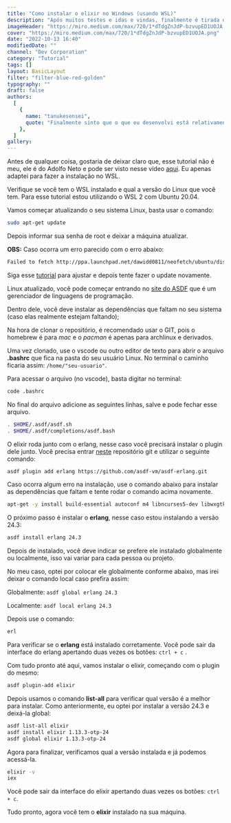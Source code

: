 ```yaml
---
title: "Como instalar o elixir no Windows (usando WSL)"
description: "Após muitos testes e idas e vindas, finalmente é tirada do papel e colocada online uma versão do Blklight!"
imageHeader: "https://miro.medium.com/max/720/1*dTdgZnJdP-bzvupED1UOJA.png"
cover: "https://miro.medium.com/max/720/1*dTdgZnJdP-bzvupED1UOJA.png"
date: "2022-10-13 16:40"
modifiedDate: ""
channel: "Dev Corporation"
category: "Tutorial"
tags: []
layout: BasicLayout
filter: "filter-blue-red-golden"
typography: ""
draft: false
authors:
  [
    {
      name: "tanukesensei",
      quote: "Finalmente sinto que o que eu desenvolvi está relativamente OK, mas agora é seguir aprimorando e evoluindo mais essa ideia!",
    },
  ]
gallery:
---
```


Antes de qualquer coisa, gostaria de deixar claro que, esse tutorial não é meu, ele é do Adolfo Neto e pode ser visto nesse vídeo [aqui](https://www.youtube.com/watch?v=PKB6L7zgUjE). Eu apenas adaptei para fazer a instalação no WSL.

Verifique se você tem o WSL instalado e qual a versão do Linux que você tem. Para esse tutorial estou utilizando o WSL 2 com Ubuntu 20.04.

Vamos começar atualizando o seu sistema Linux, basta usar o comando:

```bash
sudo apt-get update
```

Depois informar sua senha de root e deixar a máquina atualizar.

**OBS:** Caso ocorra um erro parecido com o erro abaixo:

```bash
Failed to fetch http://ppa.launchpad.net/dawidd0811/neofetch/ubuntu/dists/focal/InRelease 403 Forbidden
```

Siga esse [tutorial](https://dev.to/deepika_banoth/how-i-solved-failed-to-fetch-http-ppa-launchpad-net-403-forbidden-2544) para ajustar e depois tente fazer o update novamente.

Linux atualizado, você pode começar entrando no [site do ASDF](https://asdf-vm.com/guide/getting-started.html) que é um gerenciador de linguagens de programação.

Dentro dele, você deve instalar as dependências que faltam no seu sistema (caso elas realmente estejam faltando);

Na hora de clonar o repositório, é recomendado usar o GIT, pois o homebrew é para _mac_ e o _pacman_ é apenas para archlinux e derivados.

Uma vez clonado, use o vscode ou outro editor de texto para abrir o arquivo **.bashrc** que fica na pasta do seu usuário Linux. No terminal o caminho ficaria assim: `/home/"seu-usuario"`.

Para acessar o arquivo (no vscode), basta digitar no terminal:

```bash
code .bashrc
```

No final do arquivo adicione as seguintes linhas, salve e pode fechar esse arquivo.

```bash
. $HOME/.asdf/asdf.sh
. $HOME/.asdf/completions/asdf.bash
```

O elixir roda junto com o erlang, nesse caso você precisará instalar o plugin dele junto. Você precisa entrar [neste](https://github.com/asdf-vm/asdf-erlang) repositório git e utilizar o seguinte comando:

```bash
asdf plugin add erlang https://github.com/asdf-vm/asdf-erlang.git
```

Caso ocorra algum erro na instalação, use o comando abaixo para instalar as dependências que faltam e tente rodar o comando acima novamente.

```bash
apt-get -y install build-essential autoconf m4 libncurses5-dev libwxgtk3.0-gtk3-dev libwxgtk-webview3.0-gtk3-dev libgl1-mesa-dev libglu1-mesa-dev libpng-dev libssh-dev unixodbc-dev xsltproc fop libxml2-utils libncurses-dev openjdk-11-jdk
```

O próximo passo é instalar o **erlang**, nesse caso estou instalando a versão 24.3:

```bash
asdf install erlang 24.3
```

Depois de instalado, você deve indicar se prefere ele instalado globalmente ou localmente, isso vai variar para cada pessoa ou projeto.

No meu caso, optei por colocar ele globalmente conforme abaixo, mas irei deixar o comando local caso prefira assim:

Globalmente: `asdf global erlang 24.3`

Localmente: `asdf local erlang 24.3`

Depois use o comando:

```bash
erl
```

Para verificar se o **erlang** está instalado corretamente. Você pode sair da interface do erlang apertando duas vezes os botões: `ctrl + c` .

Com tudo pronto até aqui, vamos instalar o elixir, começando com o plugin do mesmo:

```bash
asdf plugin-add elixir
```

Depois usamos o comando **list-all** para verificar qual versão é a melhor para instalar. Como anteriormente, eu optei por instalar a versão 24.3 e deixá-la global:

```bash
asdf list-all elixir
asdf install elixir 1.13.3-otp-24
asdf global elixir 1.13.3-otp-24
```

Agora para finalizar, verificamos qual a versão instalada e já podemos acessá-la.

```bash
elixir -v
iex
```

Você pode sair da interface do elixir apertando duas vezes os botões: `ctrl + c`.

Tudo pronto, agora você tem o **elixir** instalado na sua máquina.
